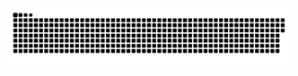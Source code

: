 <div align="center">
 
  
  
  
  
  
  
  
  
  
  
  <img align="center" alt="snake-game" src="https://github.com/lucas-caribe/lucas-caribe/blob/output/github-contribution-grid-snake.svg" />
</div>
